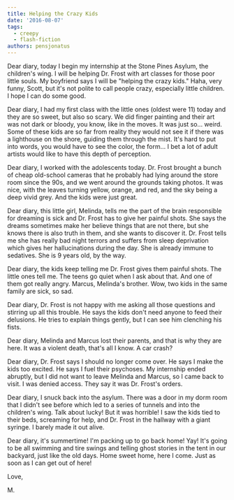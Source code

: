 ```yaml
---
title: Helping the Crazy Kids
date: '2016-08-07'
tags:
  - creepy
  - flash-fiction
authors: pensjonatus
---
```


Dear diary, today I begin my internship at the Stone Pines Asylum, the
children's wing. I will be helping Dr. Frost with art classes for those poor
little souls. My boyfriend says I will be "helping the crazy kids." Haha, very
funny, Scott, but it's not polite to call people crazy, especially little
children. I hope I can do some good.

<!-- truncate -->

Dear diary, I had my first class with the little ones (oldest were 11) today and
they are so sweet, but also so scary. We did finger painting and their art was
not dark or bloody, you know, like in the moves. It was just so... weird. Some
of these kids are so far from reality they would not see it if there was a
lighthouse on the shore, guiding them through the mist. It's hard to put into
words, you would have to see the color, the form... I bet a lot of adult artists
would like to have this depth of perception.

Dear diary, I worked with the adolescents today. Dr. Frost brought a bunch of
cheap old-school cameras that he probably had lying around the store room since
the 90s, and we went around the grounds taking photos. It was nice, with the
leaves turning yellow, orange, and red, and the sky being a deep vivid grey. And
the kids were just great.

Dear diary, this little girl, Melinda, tells me the part of the brain
responsible for dreaming is sick and Dr. Frost has to give her painful shots.
She says the dreams sometimes make her believe things that are not there, but
she knows there is also truth in them, and she wants to discover it. Dr. Frost
tells me she has really bad night terrors and suffers from sleep deprivation
which gives her hallucinations during the day. She is already immune to
sedatives. She is 9 years old, by the way.

Dear diary, the kids keep telling me Dr. Frost gives them painful shots. The
little ones tell me. The teens go quiet when I ask about that. And one of them
got really angry. Marcus, Melinda's brother. Wow, two kids in the same family
are sick, so sad.

Dear diary, Dr. Frost is not happy with me asking all those questions and
stirring up all this trouble. He says the kids don't need anyone to feed their
delusions. He tries to explain things gently, but I can see him clenching his
fists.

Dear diary, Melinda and Marcus lost their parents, and that is why they are
here. It was a violent death, that's all I know. A car crash?

Dear diary, Dr. Frost says I should no longer come over. He says I make the kids
too excited. He says I fuel their psychoses. My internship ended abruptly, but I
did not want to leave Melinda and Marcus, so I came back to visit. I was denied
access. They say it was Dr. Frost's orders.

Dear diary, I snuck back into the asylum. There was a door in my dorm room that
I didn't see before which led to a series of tunnels and into the children's
wing. Talk about lucky! But it was horrible! I saw the kids tied to their beds,
screaming for help, and Dr. Frost in the hallway with a giant syringe. I barely
made it out alive.

Dear diary, it's summertime! I'm packing up to go back home! Yay! It's going to
be all swimming and tire swings and telling ghost stories in the tent in our
backyard, just like the old days. Home sweet home, here I come. Just as soon as
I can get out of here!

Love,

M.
